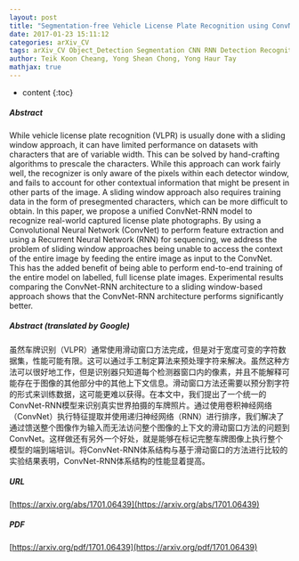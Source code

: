 ```yaml
---
layout: post
title: "Segmentation-free Vehicle License Plate Recognition using ConvNet-RNN"
date: 2017-01-23 15:11:12
categories: arXiv_CV
tags: arXiv_CV Object_Detection Segmentation CNN RNN Detection Recognition
author: Teik Koon Cheang, Yong Shean Chong, Yong Haur Tay
mathjax: true
---
```


* content
{:toc}

##### Abstract
While vehicle license plate recognition (VLPR) is usually done with a sliding window approach, it can have limited performance on datasets with characters that are of variable width. This can be solved by hand-crafting algorithms to prescale the characters. While this approach can work fairly well, the recognizer is only aware of the pixels within each detector window, and fails to account for other contextual information that might be present in other parts of the image. A sliding window approach also requires training data in the form of presegmented characters, which can be more difficult to obtain. In this paper, we propose a unified ConvNet-RNN model to recognize real-world captured license plate photographs. By using a Convolutional Neural Network (ConvNet) to perform feature extraction and using a Recurrent Neural Network (RNN) for sequencing, we address the problem of sliding window approaches being unable to access the context of the entire image by feeding the entire image as input to the ConvNet. This has the added benefit of being able to perform end-to-end training of the entire model on labelled, full license plate images. Experimental results comparing the ConvNet-RNN architecture to a sliding window-based approach shows that the ConvNet-RNN architecture performs significantly better.

##### Abstract (translated by Google)
虽然车牌识别（VLPR）通常使用滑动窗口方法完成，但是对于宽度可变的字符数据集，性能可能有限。这可以通过手工制定算法来预处理字符来解决。虽然这种方法可以很好地工作，但是识别器只知道每个检测器窗口内的像素，并且不能解释可能存在于图像的其他部分中的其他上下文信息。滑动窗口方法还需要以预分割字符的形式来训练数据，这可能更难以获得。在本文中，我们提出了一个统一的ConvNet-RNN模型来识别真实世界拍摄的车牌照片。通过使用卷积神经网络（ConvNet）执行特征提取并使用递归神经网络（RNN）进行排序，我们解决了通过馈送整个图像作为输入而无法访问整个图像的上下文的滑动窗口方法的问题到ConvNet。这样做还有另外一个好处，就是能够在标记完整车牌图像上执行整个模型的端到端培训。将ConvNet-RNN体系结构与基于滑动窗口的方法进行比较的实验结果表明，ConvNet-RNN体系结构的性能显着提高。

##### URL
[https://arxiv.org/abs/1701.06439](https://arxiv.org/abs/1701.06439)

##### PDF
[https://arxiv.org/pdf/1701.06439](https://arxiv.org/pdf/1701.06439)

